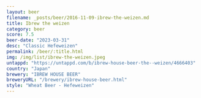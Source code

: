 ```yaml
---
layout: beer
filename: _posts/beer/2016-11-09-ibrew-the-weizen.md
title: Ibrew the weizen
category: beer
score: 7.5
beer-date: "2023-03-31"
desc: "Classic Hefeweizen"
permalink: /beer/:title.html
img: /img/list/ibrew-the-weizen.jpeg
untappd: "https://untappd.com/b/ibrew-house-beer-the--weizen/4666403"
country: "Japan"
brewery: "IBREW HOUSE BEER"
breweryURL: "/brewery/ibrew-house-beer.html"
style: "Wheat Beer - Hefeweizen"
---
```


